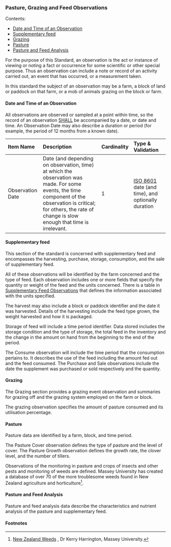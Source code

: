 ### Pasture, Grazing and Feed Observations

Contents:
* [Date and Time of an Observation](#Date-and-Time-of-an-Observation)
* [Supplementary feed](#Supplementary-feed)
* [Grazing](#Grazing)
* [Pasture](#Pasture)
* [Pasture and Feed Analysis](#Pasture-and-Feed-Analysis)

For the purpose of this Standard, an observation is the act or instance of viewing or noting a fact or occurrence for some scientific or other special purpose. Thus an observation can include a note or record of an activity carried out, an event that has occurred, or a measurement taken.

In this standard the subject of an observation may be a farm, a block of land or paddock on that farm, or a mob of animals grazing on the block or farm.

#### Date and Time of an Observation

All observations are observed or sampled at a point within time, so the record of an observation [SHALL](docs/PGFDS_Definitions-and-Abbreviations_Interpretation.md#Interpretation) be accompanied by a date, or date and time. An Observation Date may also describe a duration or period (for example, the period of 12 months from a known date).

Item Name | Description | Cardinality | Type & Validation
:-------- | :---------- | :---------- | :----------------
Observation Date | Date (and depending on observation, time) at which the observation was made. For some events, the time component of the observation is critical; for others, the rate of change is slow enough that time is irrelevant. | 1 | [ISO 8601](docs/PGFDS_Definitions-and-Abbreviations_Interpretation.md#Definitions-and-Abbreviations) date (and time), and optionally duration 

#### Supplementary feed

This section of the standard is concerned with supplementary feed and encompasses the harvesting, purchase, storage, consumption, and the sale of supplementary feed.

All of these observations will be identified by the farm concerned and the type of feed.  Each observation includes one or more fields that specify the quantity or weight of the feed and the units concerned. There is a table in [Supplementary Feed Observations](docs/PGFDS_Pasture_Grazing_and_Feed_Data_Dictionary.md#Supplementary-Feed-Observations) that defines the information associated with the units specified.

The harvest may also include a block or paddock identifier and the date it was harvested.  Details of the harvesting include the feed type grown, the weight harvested and how it is packaged.

Storage of feed will include a time period identifier. Data stored includes the storage condition and the type of storage, the total feed in the inventory and the change in the amount on hand from the beginning to the end of the period.

The Consume observation will include the time period that the consumption pertains to. It describes the use of the feed including the amount fed out and the feed consumed. The Purchase and Sale observations include the date the supplement was purchased or sold respectively and the quantity.

#### Grazing

The Grazing section provides a grazing event observation and summaries for grazing off and the grazing system employed on the farm or block.

The grazing observation specifies the amount of pasture consumed and its utilisation percentage.

#### Pasture

Pasture data are identified by a farm, block, and time period.

The Pasture Cover observation defines the type of pasture and the level of cover.  The Pasture Growth observation defines the growth rate, the clover level, and the number of tillers. 

Observations of the monitoring in pasture and crops of insects and other pests and monitoring of weeds are defined.  Massey University has created a database of over 70 of the more troublesome weeds found in New Zealand agriculture and horticulture[^NZWeeds]. 

#### Pasture and Feed Analysis 
Pasture and feed analysis data describe the characteristics and nutrient analysis of the pasture and supplementary feed. 

#### Footnotes

[^NZWeeds]: [New Zealand Weeds](http://www.massey.ac.nz/massey/learning/colleges/college-of-sciences/clinics-and-services/weeds-database/weeds-database_home.cfm) , Dr Kerry Harrington, Massey University. 
